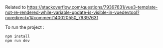 Related to https://stackoverflow.com/questions/79397631/vue3-template-not-re-rendered-while-variable-update-is-visible-in-vuedevtool?noredirect=1#comment140020550_79397631

To run the project :
```aiignore
npm install
npm run dev
```